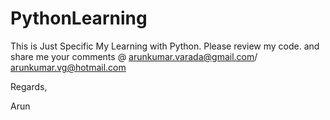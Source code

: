 # PythonLearning

This is Just Specific My Learning with Python.
Please review my code. and share me your comments @ arunkumar.varada@gmail.com/ arunkumar.vg@hotmail.com


Regards,

Arun
